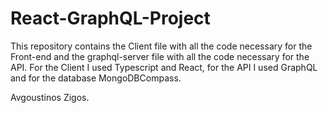 # React-GraphQL-Project
This repository contains the Client file with all the code necessary for the Front-end and the graphql-server file with all the code necessary for the API.
For the Client I used Typescript and React, for the API I used GraphQL and for the database MongoDBCompass.


Avgoustinos Zigos.
